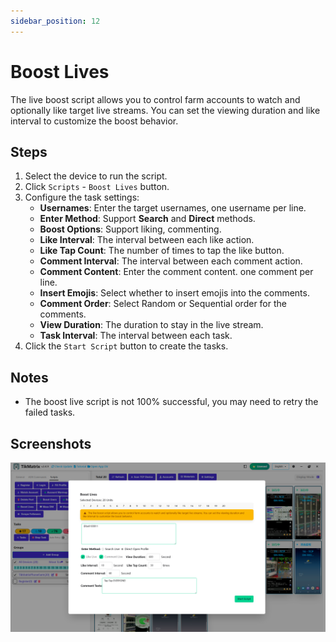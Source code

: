 ```yaml
---
sidebar_position: 12
---
```


# Boost Lives

The live boost script allows you to control farm accounts to watch and optionally like target live streams. You can set the viewing duration and like interval to customize the boost behavior.

## Steps

1. Select the device to run the script.
2. Click `Scripts` - `Boost Lives` button.
3. Configure the task settings:
    - **Usernames**: Enter the target usernames, one username per line.
    - **Enter Method**: Support **Search** and **Direct** methods.
    - **Boost Options**: Support liking, commenting.
    - **Like Interval**: The interval between each like action.
    - **Like Tap Count**: The number of times to tap the like button.
    - **Comment Interval**: The interval between each comment action.
    - **Comment Content**: Enter the comment content. one comment per line.
    - **Insert Emojis**: Select whether to insert emojis into the comments.
    - **Comment Order**: Select Random or Sequential order for the comments.
    - **View Duration**: The duration to stay in the live stream.
    - **Task Interval**: The interval between each task.
4. Click the `Start Script` button to create the tasks.

## Notes

- The boost live script is not 100% successful, you may need to retry the failed tasks.

## Screenshots

![Boost Lives](../img/boost-lives.png)
